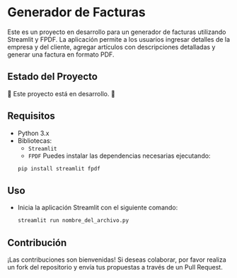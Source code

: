 # Generador de Facturas
Este es un proyecto en desarrollo para un generador de facturas utilizando Streamlit y FPDF. La aplicación permite a los usuarios ingresar detalles de la empresa y del cliente, agregar artículos con descripciones detalladas y generar una factura en formato PDF.

## Estado del Proyecto
🚧 Este proyecto está en desarrollo. 🚧

## Requisitos
- Python 3.x
- Bibliotecas:
    - `Streamlit`
    - `FPDF`
Puedes instalar las dependencias necesarias ejecutando:
    ```bash
    pip install streamlit fpdf
    ```

## Uso
- Inicia la aplicación Streamlit con el siguiente comando:
    ```bash
    streamlit run nombre_del_archivo.py
    ```

## Contribución
¡Las contribuciones son bienvenidas! Si deseas colaborar, por favor realiza un fork del repositorio y envía tus propuestas a través de un Pull Request.